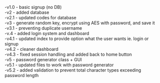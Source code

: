 -v1.0 - basic signup (no DB)<br/>
-v2 - added database<br/>
-v2.1 - updated codes for database<br/>
-v3 - generate random key, encrypt using AES with password, and save it<br/>
-v3.1 - preventing duplicate username<br/>
-v.4 - added login system and dashboard<br/>
-v4.1 - updated index to provide option what the user wants ie. login or signup<br/>
-v4.2 - cleaner dashboard <br/>
-v4.3 - fixed session handling and added back to home button <br/>
-v5 -  password generator class + GUI <br/>
-v5.1 - updated files to work with password generator <br/>
-v5.2 - added validation to prevent total character types exceeding password length <br/>
 
